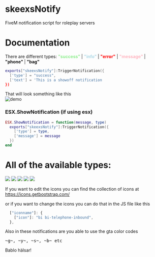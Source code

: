# skeexsNotify
FiveM notification script for roleplay servers



<h1>Documentation</h1>

<p> There are different types: <b style="color: lightgreen">"success" </b> | <b style="color: lightblue">"info" </b> | <b style="color: red"> "error"</b> | <b style="color: lightpink"> "message" </b> | <b> "phone" </b> | <b> "bag" </b> </p>

```lua
exports["skeexsNotify"]:TriggerNotification({
  ['type'] = "success",
  ['text'] = 'This is a showoff notification
})
```

That will look something like this<br>
![demo](https://i.gyazo.com/d412326400f69df6452c838e4281c5a4.png)


<h3>ESX.ShowNotification (if using esx)</h3>


```lua
ESX.ShowNotification = function(message, type)
  exports["skeexsNotify"]:TriggerNotification({
    ['type'] = type,
    ['message'] = message
  })
end
```

<h1>All of the available types:</h1>
<img src="https://i.gyazo.com/8a634e691a9c855d5cfcfdcbbf14739a.png">
<img src="https://i.gyazo.com/126825fc098aeda710fba3a420d1e079.png"> 
<img src="https://i.gyazo.com/b5fe55c51c5d18e5d3435e1564245aad.png"> 
<img src="https://i.gyazo.com/8fdeb553ccdd1a3e95cf9e80b31055e3.png">
<img src="https://i.gyazo.com/bc24adf07a103ed1fb9c8dce70320a43.png">


If you want to edit the icons you can find the collection of icons at <br>
https://icons.getbootstrap.com/

or if you want to change the icons you can do that in the JS file like this <br>

```js
  ["iconname"]: {
    ["icon"]: "bi bi-telephone-inbound",
  },
```

Also in these notifications are you able to use the gta color codes<br>
<pre>~g~, ~y~, ~s~, ~b~ etc</pre>

Bablo hälsar!
